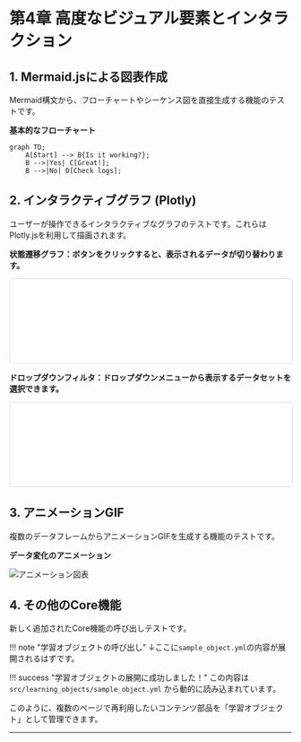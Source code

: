# 第4章 高度なビジュアル要素とインタラクション

## 1. Mermaid.jsによる図表作成

Mermaid構文から、フローチャートやシーケンス図を直接生成する機能のテストです。

**基本的なフローチャート**

```mermaid
graph TD;
    A[Start] --> B{Is it working?};
    B -->|Yes| C[Great!];
    B -->|No| D[Check logs];

```

## 2. インタラクティブグラフ (Plotly)

ユーザーが操作できるインタラクティブなグラフのテストです。これらはPlotly.jsを利用して描画されます。

**状態遷移グラフ：ボタンをクリックすると、表示されるデータが切り替わります。**

<iframe src="../../charts/interactive_chart.html" width="100%"  style="border: 1px solid #ddd; border-radius: 4px;" scrolling="no" class="auto-height-iframe"></iframe>

**ドロップダウンフィルタ：ドロップダウンメニューから表示するデータセットを選択できます。**

<iframe src="../../charts/interactive_chart.html" width="100%"  style="border: 1px solid #ddd; border-radius: 4px;" scrolling="no" class="auto-height-iframe"></iframe>

## 3. アニメーションGIF

複数のデータフレームからアニメーションGIFを生成する機能のテストです。

**データ変化のアニメーション**

![アニメーション図表](../../charts/simple_animation.gif)

## 4. その他のCore機能

新しく追加されたCore機能の呼び出しテストです。

!!! note "学習オブジェクトの呼び出し"
    ↓ここに`sample_object.yml`の内容が展開されるはずです。

!!! success "学習オブジェクトの展開に成功しました！"
    この内容は `src/learning_objects/sample_object.yml` から動的に読み込まれています。

このように、複数のページで再利用したいコンテンツ部品を「学習オブジェクト」として管理できます。

---
